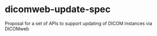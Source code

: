 # dicomweb-update-spec
Proposal for a set of APIs to support updating of DICOM instances via DICOMweb
